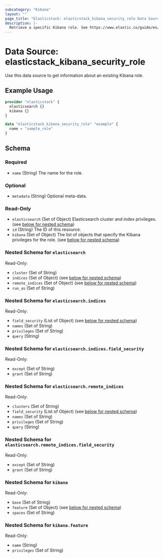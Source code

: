 ```yaml
---
subcategory: "Kibana"
layout: ""
page_title: "Elasticstack: elasticstack_kibana_security_role Data Source"
description: |-
  Retrieve a specific Kibana role. See https://www.elastic.co/guide/en/kibana/master/role-management-specific-api-get.html
---
```


# Data Source: elasticstack_kibana_security_role

Use this data source to get information about an existing Kibana role. 

## Example Usage

```terraform
provider "elasticstack" {
  elasticsearch {}
  kibana {}
}

data "elasticstack_kibana_security_role" "example" {
  name = "sample_role"
}
```

<!-- schema generated by tfplugindocs -->
## Schema

### Required

- `name` (String) The name for the role.

### Optional

- `metadata` (String) Optional meta-data.

### Read-Only

- `elasticsearch` (Set of Object) Elasticsearch cluster and index privileges. (see [below for nested schema](#nestedatt--elasticsearch))
- `id` (String) The ID of this resource.
- `kibana` (Set of Object) The list of objects that specify the Kibana privileges for the role. (see [below for nested schema](#nestedatt--kibana))

<a id="nestedatt--elasticsearch"></a>
### Nested Schema for `elasticsearch`

Read-Only:

- `cluster` (Set of String)
- `indices` (Set of Object) (see [below for nested schema](#nestedobjatt--elasticsearch--indices))
- `remote_indices` (Set of Object) (see [below for nested schema](#nestedobjatt--elasticsearch--remote_indices))
- `run_as` (Set of String)

<a id="nestedobjatt--elasticsearch--indices"></a>
### Nested Schema for `elasticsearch.indices`

Read-Only:

- `field_security` (List of Object) (see [below for nested schema](#nestedobjatt--elasticsearch--indices--field_security))
- `names` (Set of String)
- `privileges` (Set of String)
- `query` (String)

<a id="nestedobjatt--elasticsearch--indices--field_security"></a>
### Nested Schema for `elasticsearch.indices.field_security`

Read-Only:

- `except` (Set of String)
- `grant` (Set of String)



<a id="nestedobjatt--elasticsearch--remote_indices"></a>
### Nested Schema for `elasticsearch.remote_indices`

Read-Only:

- `clusters` (Set of String)
- `field_security` (List of Object) (see [below for nested schema](#nestedobjatt--elasticsearch--remote_indices--field_security))
- `names` (Set of String)
- `privileges` (Set of String)
- `query` (String)

<a id="nestedobjatt--elasticsearch--remote_indices--field_security"></a>
### Nested Schema for `elasticsearch.remote_indices.field_security`

Read-Only:

- `except` (Set of String)
- `grant` (Set of String)




<a id="nestedatt--kibana"></a>
### Nested Schema for `kibana`

Read-Only:

- `base` (Set of String)
- `feature` (Set of Object) (see [below for nested schema](#nestedobjatt--kibana--feature))
- `spaces` (Set of String)

<a id="nestedobjatt--kibana--feature"></a>
### Nested Schema for `kibana.feature`

Read-Only:

- `name` (String)
- `privileges` (Set of String)
